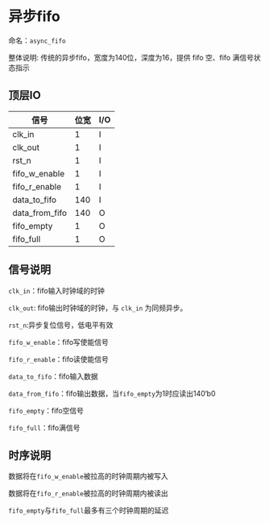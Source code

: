 # 异步fifo

命名：`async_fifo`

整体说明: 传统的异步fifo，宽度为140位，深度为16，提供 fifo 空、fifo 满信号状态指示

## 顶层IO

|信号|位宽|I/O|
|-----|-----|-----|
|clk_in|1|I|
|clk_out|1|I|
|rst_n|1|I|
|fifo_w_enable|1|I|
|fifo_r_enable|1|I|
|data_to_fifo|140|I|
|data_from_fifo|140|O|
|fifo_empty|1|O|
|fifo_full|1|O|

## 信号说明

`clk_in`：fifo输入时钟域的时钟

`clk_out`: fifo输出时钟域的时钟，与 `clk_in` 为同频异步。

`rst_n`:异步复位信号，低电平有效

`fifo_w_enable`：fifo写使能信号

`fifo_r_enable`：fifo读使能信号

`data_to_fifo`：fifo输入数据

`data_from_fifo`：fifo输出数据，当`fifo_empty`为1时应读出140‘b0

`fifo_empty`：fifo空信号

`fifo_full`：fifo满信号

## 时序说明

数据将在`fifo_w_enable`被拉高的时钟周期内被写入

数据将在`fifo_r_enable`被拉高的时钟周期内被读出

`fifo_empty`与`fifo_full`最多有三个时钟周期的延迟